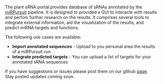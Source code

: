 The plant sRNA portal provides database of sRNAs annotated by the [miRPursuit](https://github.com/forestbiotech-lab/miRPursuit) pipeline. It is designed to provided a GUI to interacte with results and perfom further research on the results. It comprises several tools to integrate external information, aid the visualization of the results, and predict miRNA targets and functions. 

The following use cases are available:

  * **Import annotated sequences** - Upload to you personal area the results of a miRPursuit run.
  * **Integrate predicted targets** - You can upload a list of targets for your annotated sRNA sequences 


If you have suggestions or issues please post them on our github [page](https://github.com/forestbiotech-lab/sRNA-Portal-workflow/issues).
Stay posted updates coming soon.
